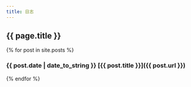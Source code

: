 ```yaml
---
title: 日志
---
```


## {{ page.title }}

{% for post in site.posts %}
### {{ post.date | date_to_string }} [{{ post.title }}]({{ post.url }})
{% endfor %}
